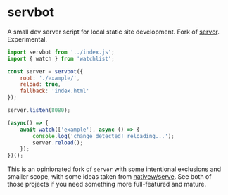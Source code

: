 # servbot

A small dev server script for local static site development. Fork of [servor](https://github.com/lukejacksonn/servor). Experimental.

```js
import servbot from '../index.js';
import { watch } from 'watchlist';

const server = servbot({
    root: './example/',
    reload: true,
    fallback: 'index.html'
});

server.listen(8080);

(async() => {
    await watch(['example'], async () => {
        console.log('change detected! reloading...');
        server.reload();
    });
})();
```

This is an opinionated fork of `servor` with some intentional exclusions and smaller scope, with some ideas taken from [nativew/serve](https://github.com/nativew/serve). See both of those projects if you need something more full-featured and mature.
